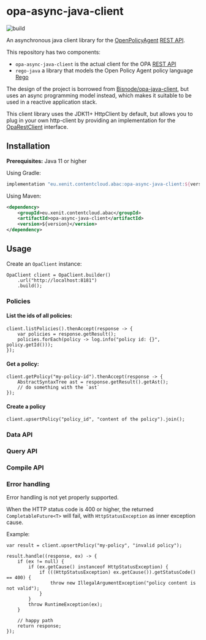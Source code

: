 # opa-async-java-client
![build](https://github.com/content-cloud/opa-java-client/workflows/build/badge.svg?branch=main)

An asynchronous java client library for the [OpenPolicyAgent](https://www.openpolicyagent.org/) [REST API](https://www.openpolicyagent.org/docs/latest/rest-api/).


This repository has two components:

* `opa-async-java-client` is the actual client for the OPA [REST API](https://www.openpolicyagent.org/docs/latest/rest-api/)
* `rego-java` a library that models the Open Policy Agent policy language [Rego](https://www.openpolicyagent.org/docs/how-do-i-write-policies.html)


The design of the project is borrowed from [Bisnode/opa-java-client](https://github.com/Bisnode/opa-java-client), but
uses an async programming model instead, which makes it suitable to be used in a reactive application stack.

This client library uses the JDK11+ HttpClient by default, but allows you to plug in your own http-client by providing
an implementation for the [OpaRestClient](https://github.com/xenit-eu/opa-async-java-client/blob/main/opa-async-java-client/src/main/java/eu/xenit/contentcloud/abac/opa/client/rest/OpaRestClient.java)
interface. 

## Installation

**Prerequisites:** Java 11 or higher

Using Gradle:

```groovy
implementation "eu.xenit.contentcloud.abac:opa-async-java-client:${version}"
```

Using Maven:

```xml
<dependency>
    <groupId>eu.xenit.contentcloud.abac</groupId>
    <artifactId>opa-async-java-client</artifactId>
    <version>${version}</version>
</dependency>
```

## Usage

Create an `OpaClient` instance:

```
OpaClient client = OpaClient.builder()
    .url("http://localhost:8181")
    .build();
```

### Policies

#### List the ids of all policies:
```
client.listPolicies().thenAccept(response -> {
    var policies = response.getResult();
    policies.forEach(policy -> log.info("policy id: {}", policy.getId()));
});
```

#### Get a policy:
```
client.getPolicy("my-policy-id").thenAccept(response -> {
    AbstractSyntaxTree ast = response.getResult().getAst();
    // do something with the `ast`
});
```

#### Create a policy
```
client.upsertPolicy("policy_id", "content of the policy").join();
```

### Data API
### Query API
### Compile API

### Error handling

Error handling is not yet properly supported.

When the HTTP status code is 400 or higher, the returned
`CompletableFuture<T>` will fail, with `HttpStatusException` as inner exception cause.

Example:

```
var result = client.upsertPolicy("my-policy", "invalid policy");

result.handle((response, ex) -> {
    if (ex != null) {
        if (ex.getCause() instanceof HttpStatusException) {
            if (((HttpStatusException) ex.getCause()).getStatusCode() == 400) {
                throw new IllegalArgumentException("policy content is not valid");
            }
        }
        throw RuntimeException(ex);
    }

    // happy path
    return response;
});
```